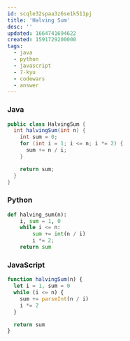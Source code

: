 ```yaml
---
id: scqle32spaa3z6se1k511pj
title: 'Halving Sum'
desc: ''
updated: 1664741694622
created: 1591729200000
tags:
  - java
  - python
  - javascript
  - 7-kyu
  - codewars
  - answer
---
```


### Java

```java
public class HalvingSum {
  int halvingSum(int n) {
    int sum = 0;
    for (int i = 1; i <= n; i *= 2) {
      sum += n / i;
    }

    return sum;
  }
}
```

### Python

```py
def halving_sum(n):
    i, sum = 1, 0
    while i <= n:
        sum += int(n / i)
        i *= 2;
    return sum
```

### JavaScript

```js
function halvingSum(n) {
  let i = 1, sum = 0
  while (i <= n) {
    sum += parseInt(n / i)
    i *= 2
  }

  return sum
}
```
